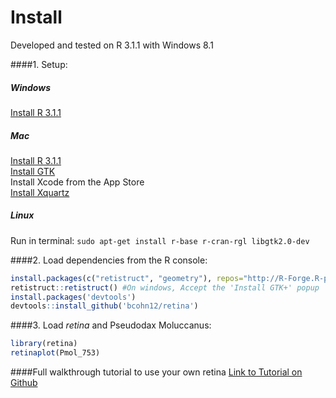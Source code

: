 Install
=====

Developed and tested on R 3.1.1 with Windows 8.1

####1. Setup:
##### Windows
[Install R 3.1.1](http://cran.r-project.org/bin/windows/base/ "Windows")
##### Mac
[Install R 3.1.1](http://cran.r-project.org/bin/macosx/ "Mac OS X")  
[Install GTK](http://r.research.att.com/libs/GTK_2.24.17-X11.pkg "Mac OS X")  
Install Xcode from the App Store  
[Install Xquartz](http://xquartz.macosforge.org/)
##### Linux
Run in terminal: `sudo apt-get install r-base r-cran-rgl libgtk2.0-dev`

####2. Load dependencies from the R console:
```R
install.packages(c("retistruct", "geometry"), repos="http://R-Forge.R-project.org") ## retistruct interface
retistruct::retistruct() #On windows, Accept the 'Install GTK+' popup
install.packages('devtools')
devtools::install_github('bcohn12/retina')
```
####3. Load _retina_ and  Pseudodax Moluccanus:
```R
library(retina)
retinaplot(Pmol_753)
```
####Full walkthrough tutorial to use your own retina
[Link to Tutorial on Github](tutorial.md "Tutorial.md")
